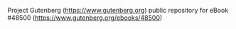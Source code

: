 Project Gutenberg (https://www.gutenberg.org) public repository for eBook #48500 (https://www.gutenberg.org/ebooks/48500)
